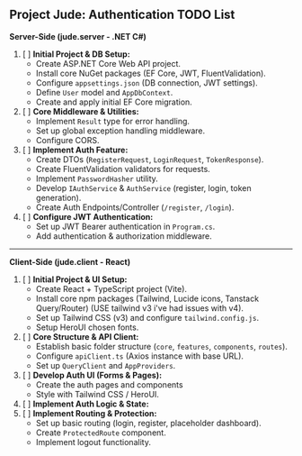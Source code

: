 ## Project Jude: Authentication TODO List

**Server-Side (jude.server - .NET C#)**

1.  [ ] **Initial Project & DB Setup:**
    - Create ASP.NET Core Web API project.
    - Install core NuGet packages (EF Core, JWT, FluentValidation).
    - Configure `appsettings.json` (DB connection, JWT settings).
    - Define `User` model and `AppDbContext`.
    - Create and apply initial EF Core migration.
2.  [ ] **Core Middleware & Utilities:**
    - Implement `Result` type for error handling.
    - Set up global exception handling middleware.
    - Configure CORS.
3.  [ ] **Implement Auth Feature:**
    - Create DTOs (`RegisterRequest`, `LoginRequest`, `TokenResponse`).
    - Create FluentValidation validators for requests.
    - Implement `PasswordHasher` utility.
    - Develop `IAuthService` & `AuthService` (register, login, token generation).
    - Create Auth Endpoints/Controller (`/register`, `/login`).
4.  [ ] **Configure JWT Authentication:**
    - Set up JWT Bearer authentication in `Program.cs`.
    - Add authentication & authorization middleware.

---

**Client-Side (jude.client - React)**

1.  [ ] **Initial Project & UI Setup:**
    - Create React + TypeScript project (Vite).
    - Install core npm packages (Tailwind, Lucide icons, Tanstack Query/Router) (USE tailwind v3 i've had issues with v4).
    - Set up Tailwind CSS (v3) and configure `tailwind.config.js`.
    - Setup HeroUI chosen fonts.
2.  [ ] **Core Structure & API Client:**
    - Establish basic folder structure (`core`, `features`, `components`, `routes`).
    - Configure `apiClient.ts` (Axios instance with base URL).
    - Set up `QueryClient` and `AppProviders`.
3.  [ ] **Develop Auth UI (Forms & Pages):**
    - Create the auth pages and components
    - Style with Tailwind CSS / HeroUI.
4.  [ ] **Implement Auth Logic & State:**
5.  [ ] **Implement Routing & Protection:**
    - Set up basic routing (login, register, placeholder dashboard).
    - Create `ProtectedRoute` component.
    - Implement logout functionality.

